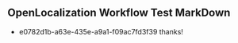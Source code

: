 ## OpenLocalization Workflow Test MarkDown
* e0782d1b-a63e-435e-a9a1-f09ac7fd3f39 thanks!

<!--HONumber=Aug16_HO3-->


